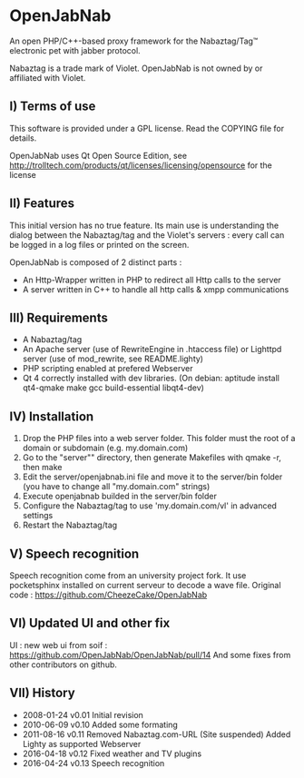 OpenJabNab
==========
An open PHP/C++-based proxy framework for the Nabaztag/Tag™ electronic pet with jabber protocol.

Nabaztag is a trade mark of Violet. OpenJabNab is not owned by or affiliated with Violet.


I) Terms of use
---------------

This software is provided under a GPL license.
Read the COPYING file for details.

OpenJabNab uses Qt Open Source Edition, see http://trolltech.com/products/qt/licenses/licensing/opensource for the license

II) Features
------------

This initial version has no true feature.
Its main use is understanding the dialog between the Nabaztag/tag and the Violet's servers : every call can be logged in a log files or printed on the screen.

OpenJabNab is composed of 2 distinct parts :
* An Http-Wrapper written in PHP to redirect all Http calls to the server
* A server written in C++ to handle all http calls & xmpp communications

 
III) Requirements
-----------------

* A Nabaztag/tag
* An Apache server (use of RewriteEngine in .htaccess file) or Lighttpd server (use of mod_rewrite, see README.lighty)
* PHP scripting enabled at prefered Webserver
* Qt 4 correctly installed with dev libraries. (On debian: aptitude install qt4-qmake make gcc build-essential libqt4-dev)

IV) Installation
----------------

1. Drop the PHP files into a web server folder. This folder must the root of a domain or subdomain (e.g. my.domain.com)
2. Go to the "server"" directory, then generate Makefiles with qmake -r, then make
3. Edit the server/openjabnab.ini file and move it to the server/bin folder (you have to change all "my.domain.com" strings)
4. Execute openjabnab builded in the server/bin folder
5. Configure the Nabaztag/tag to use 'my.domain.com/vl' in advanced settings
6. Restart the Nabaztag/tag

V) Speech recognition
----------------

Speech recognition come from an university project fork. It use pocketsphinx installed on current serveur to decode a wave file.
Original code : https://github.com/CheezeCake/OpenJabNab

VI) Updated UI and other fix
----------

UI : new web ui from soif : https://github.com/OpenJabNab/OpenJabNab/pull/14
And some fixes from other contributors on github.

VII) History
----------

* 2008-01-24 v0.01 Initial revision
* 2010-06-09 v0.10 Added some formating
* 2011-08-16 v0.11 Removed Nabaztag.com-URL (Site suspended) Added Lighty as supported Webserver
* 2016-04-18 v0.12 Fixed weather and TV plugins
* 2016-04-24 v0.13 Speech recognition
